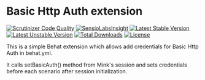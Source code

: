 # Basic Http Auth extension

[![Scrutinizer Code Quality](https://scrutinizer-ci.com/g/kyvour/basic-http-auth-extension/badges/quality-score.png?b=master)](https://scrutinizer-ci.com/g/kyvour/basic-http-auth-extension/?branch=master)
[![SensioLabsInsight](https://insight.sensiolabs.com/projects/120aa8ce-dec7-4132-aafd-3205ae542d28/mini.png)](https://insight.sensiolabs.com/projects/120aa8ce-dec7-4132-aafd-3205ae542d28)
[![Latest Stable Version](https://poser.pugx.org/kyvour/basic-http-auth-extension/v/stable)](https://packagist.org/packages/kyvour/basic-http-auth-extension)
[![Latest Unstable Version](https://poser.pugx.org/kyvour/basic-http-auth-extension/v/unstable)](https://packagist.org/packages/kyvour/basic-http-auth-extension)
[![Total Downloads](https://poser.pugx.org/kyvour/basic-http-auth-extension/downloads)](https://packagist.org/packages/kyvour/basic-http-auth-extension)
[![License](https://poser.pugx.org/kyvour/basic-http-auth-extension/license)](https://packagist.org/packages/kyvour/basic-http-auth-extension)


This is a simple Behat extension which allows add credentials for Basic
Http Auth in behat.yml.

It calls setBasicAuth() method from Mink's session and sets credentials
before each scenario after session initialization.
